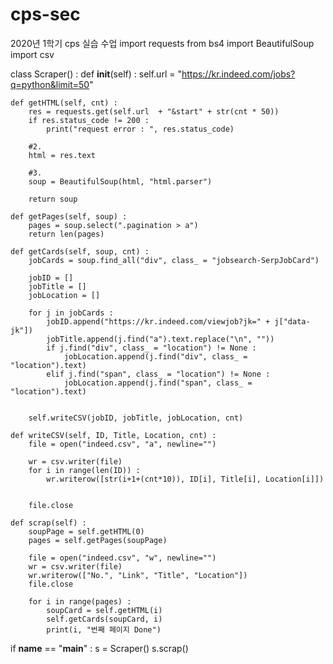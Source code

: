 # cps-sec
2020년 1학기 cps 실습 수업
import requests
from bs4 import BeautifulSoup
import csv

class Scraper() :
    def __init__(self) :
        self.url = "https://kr.indeed.com/jobs?q=python&limit=50"
    
    def getHTML(self, cnt) :
        res = requests.get(self.url  + "&start" + str(cnt * 50))
        if res.status_code != 200 :
            print("request error : ", res.status_code)

        #2.
        html = res.text

        #3.
        soup = BeautifulSoup(html, "html.parser")

        return soup

    def getPages(self, soup) : 
        pages = soup.select(".pagination > a")
        return len(pages)
        
    def getCards(self, soup, cnt) :       
        jobCards = soup.find_all("div", class_ = "jobsearch-SerpJobCard")

        jobID = []
        jobTitle = []
        jobLocation = []

        for j in jobCards :
            jobID.append("https://kr.indeed.com/viewjob?jk=" + j["data-jk"])
            jobTitle.append(j.find("a").text.replace("\n", ""))
            if j.find("div", class_ = "location") != None :
                jobLocation.append(j.find("div", class_ = "location").text)
            elif j.find("span", class_ = "location") != None :
                jobLocation.append(j.find("span", class_ = "location").text)
            

        self.writeCSV(jobID, jobTitle, jobLocation, cnt)
    
    def writeCSV(self, ID, Title, Location, cnt) :
        file = open("indeed.csv", "a", newline="")

        wr = csv.writer(file)
        for i in range(len(ID)) :
            wr.writerow([str(i+1+(cnt*10)), ID[i], Title[i], Location[i]])


        file.close
    
    def scrap(self) :
        soupPage = self.getHTML(0)
        pages = self.getPages(soupPage)

        file = open("indeed.csv", "w", newline="")
        wr = csv.writer(file)
        wr.writerow(["No.", "Link", "Title", "Location"])
        file.close

        for i in range(pages) :
            soupCard = self.getHTML(i)
            self.getCards(soupCard, i)
            print(i, "번째 페이지 Done")

if __name__ ==  "__main__" :
    s = Scraper()
    s.scrap()
